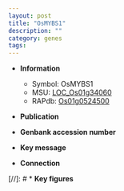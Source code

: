 ```yaml
---
layout: post
title: "OsMYBS1"
description: ""
category: genes
tags: 
---
```


* **Information**  
    + Symbol: OsMYBS1  
    + MSU: [LOC_Os01g34060](http://rice.uga.edu/cgi-bin/ORF_infopage.cgi?orf=LOC_Os01g34060)  
    + RAPdb: [Os01g0524500](http://rapdb.dna.affrc.go.jp/viewer/gbrowse_details/irgsp1?name=Os01g0524500)  

* **Publication**  

* **Genbank accession number**  

* **Key message**  

* **Connection**  

[//]: # * **Key figures**  


